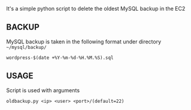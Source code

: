 It's a simple python script to delete the oldest MySQL backup in the EC2

## BACKUP

MySQL backup is taken in the following format under directory `~/mysql/backup/`

    wordpress-$(date +%Y-%m-%d-%H.%M.%S).sql

## USAGE

Script is used with arguments

    oldbackup.py <ip> <user> <port>/(default=22)
